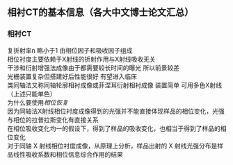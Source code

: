 ## 相衬CT的基本信息（各大中文博士论文汇总）
### 相衬CT
复折射率n 略小于1 由相位因子和吸收因子组成  
相位衬度主要依赖于X射线的折射作用与X射线吸收无关  
干涉和衍射增强法成像由于都需要较长时间的曝光 所以前景较差  
光栅装置复杂但搭建好后性能很好 有望进入临床  
类同轴法又称同轴轮廓相衬成像或菲涅耳衍射相衬成像 装置简单 可用多色X射线（上述只能单色）  
为什么要使用*相位恢复*  
因为同轴法X射线相位衬度成像得到的光强并不能直接体现样品的相位变化，光强与相位的拉普拉斯变化有直接关系  
在相位吸收变化均一的假设下，得到了样品的吸收变化，也相当于得到了样品的相位变化  
对于同轴 X 射线相位衬度成像，从原理上分析，样品出射的 X 射线光强分布是样品线性吸收系数和相位信息综合作用的结果
